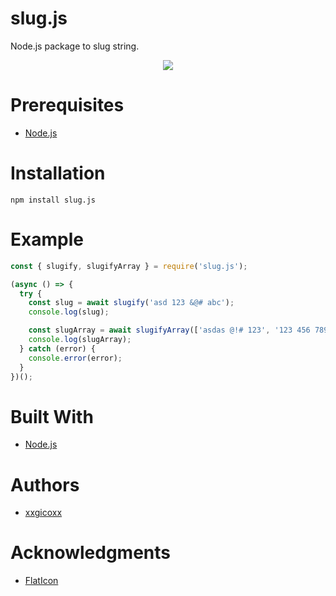 # slug.js
Node.js package to slug string.

<p align="center">
  <img src="https://i.imgur.com/YHCWihh.png">
</p>

# Prerequisites
* [Node.js](https://nodejs.org/en/)

# Installation
````
npm install slug.js
````

# Example
```javascript
const { slugify, slugifyArray } = require('slug.js');

(async () => {
  try {
    const slug = await slugify('asd 123 &@# abc');
    console.log(slug);

    const slugArray = await slugifyArray(['asdas @!# 123', '123 456 789 ABC DEF GHI']);
    console.log(slugArray);
  } catch (error) {
    console.error(error);
  }
})();
```

# Built With
* [Node.js](https://nodejs.org/en/)

# Authors
* [xxgicoxx](https://github.com/xxgicoxx)

# Acknowledgments
* [FlatIcon](https://www.flaticon.com/)